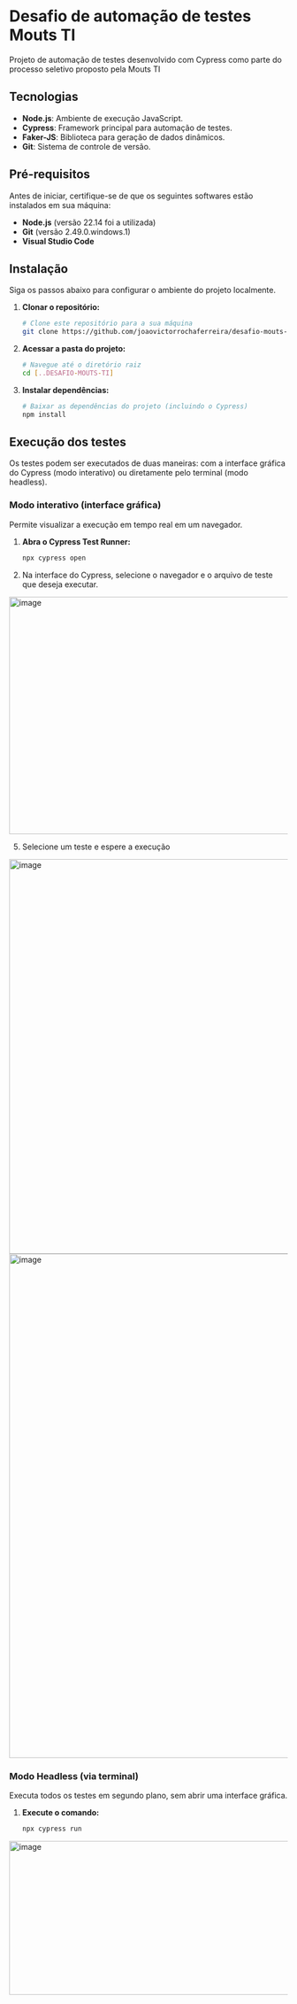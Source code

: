 # Desafio de automação de testes Mouts TI

Projeto de automação de testes desenvolvido com Cypress como parte do processo seletivo proposto pela Mouts TI

## Tecnologias

  * **Node.js**: Ambiente de execução JavaScript.
  * **Cypress**: Framework principal para automação de testes.
  * **Faker-JS**: Biblioteca para geração de dados dinâmicos.
  * **Git**: Sistema de controle de versão.

## Pré-requisitos

Antes de iniciar, certifique-se de que os seguintes softwares estão instalados em sua máquina:

  * **Node.js** (versão 22.14 foi a utilizada)
  * **Git** (versão 2.49.0.windows.1)
  * **Visual Studio Code** 

## Instalação

Siga os passos abaixo para configurar o ambiente do projeto localmente.

1.  **Clonar o repositório:**

    ```bash
    # Clone este repositório para a sua máquina
    git clone https://github.com/joaovictorrochaferreira/desafio-mouts-ti.git
    ```

2.  **Acessar a pasta do projeto:**

    ```bash
    # Navegue até o diretório raiz
    cd [..DESAFIO-MOUTS-TI]
    ```

3.  **Instalar dependências:**

    ```bash
    # Baixar as dependências do projeto (incluindo o Cypress)
    npm install
    ```

## Execução dos testes

Os testes podem ser executados de duas maneiras: com a interface gráfica do Cypress (modo interativo) ou diretamente pelo terminal (modo headless).

### Modo interativo (interface gráfica)

Permite visualizar a execução em tempo real em um navegador.

1.  **Abra o Cypress Test Runner:**
   
    ```bash
    npx cypress open
    ```
3.  Na interface do Cypress, selecione o navegador e o arquivo de teste que deseja executar.
   
<img width="642" height="429" alt="image" src="https://github.com/user-attachments/assets/11474874-5dba-4527-9933-3abe0d47a7a3" />

5. Selecione um teste e espere a execução

<img width="1919" height="713" alt="image" src="https://github.com/user-attachments/assets/274a0430-158b-4ace-8c7b-168d63128abf" />

<img width="1918" height="911" alt="image" src="https://github.com/user-attachments/assets/a849a239-0f23-49e2-b713-b343cb6be088" />

### Modo Headless (via terminal)

Executa todos os testes em segundo plano, sem abrir uma interface gráfica.

1.  **Execute o comando:**
   
    ```bash
    npx cypress run
    ```
<img width="731" height="278" alt="image" src="https://github.com/user-attachments/assets/d4d7cd0d-be5e-444f-b16c-f5c6c8fd9a9c" />
